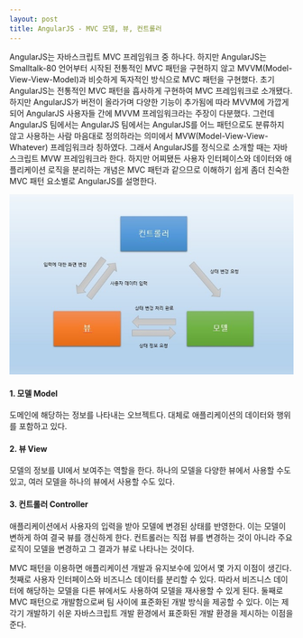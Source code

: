 ```yaml
---
layout: post
title: AngularJS - MVC 모델, 뷰, 컨트롤러
---
```


AngularJS는 자바스크립트 MVC 프레임워크 중 하나다. 하지만 AngularJS는 Smalltalk-80 언어부터 시작된 전통적인 MVC 패턴을 구현하지 않고 
MVVM(Model-View-View-Model)과 비슷하게 독자적인 방식으로 MVC 패턴을 구현했다. 초기 AngularJS는 전통적인 MVC 패턴을 흡사하게 구현하여 
MVC 프레임워크로 소개됐다. 하지만 AngularJS가 버전이 올라가며 다양한 기능이 추가됨에 따라 MVVM에 가깝게 되어 AngularJS 사용자들 간에 
MVVM 프레임워크라는 주장이 다분했다. 그런데 AngularJS 팀에서는 AngularJS 팀에서는 AngularJS를 어느 패턴으로도 분류하지 않고 사용하는 
사람 마음대로 정의하라는 의미에서 MVW(Model-View-View-Whatever) 프레임워크라 칭하였다. 그래서 AngularJS를 정식으로 소개할 때는 
자바스크립트 MVW 프레임워크라 한다. 하지만 어찌됐든 사용자 인터페이스와 데이터와 애플리케이션 로직을 분리하는 개념은 MVC 패턴과 같으므로 
이해하기 쉽게 좀더 친숙한 MVC 패턴 요소별로 AngularJS를 설명한다.

![MVC_Pattern_1](/img/2015/11/26/MVC_Pattern_1.jpg "MVC_Pattern_1")

#### 1. 모델 Model
도메인에 해당하는 정보를 나타내는 오브젝트다. 대체로 애플리케이션의 데이터와 행위를 포함하고 있다.

#### 2. 뷰 View
모델의 정보를 UI에서 보여주는 역할을 한다. 하나의 모델을 다양한 뷰에서 사용할 수도 있고, 여러 모델을 하나의 뷰에서 사용할 수도 있다.

#### 3. 컨트롤러 Controller
애플리케이션에서 사용자의 입력을 받아 모델에 변경된 상태를 반영한다. 이는 모델이 변하게 하여 결국 뷰를 갱신하게 한다. 컨트롤러는 직접 뷰를 
변경하는 것이 아니라 주요 로직이 모델을 변경하고 그 결과가 뷰로 나타나는 것이다.

MVC 패턴을 이용하면 애플리케이션 개발과 유지보수에 있어서 몇 가지 이점이 생긴다. 첫째로 사용자 인터페이스와 비즈니스 데이터를 분리할 수 있다. 
따라서 비즈니스 데이터에 해당하는 모델을 다른 뷰에서도 사용하여 모델을 재사용할 수 있게 된다. 둘째로 MVC 패턴으로 개발함으로써 팀 사이에 표준화된 
개발 방식을 제공할 수 있다. 이는 제각기 개발하기 쉬운 자바스크립트 개발 환경에서 표준화된 개발 환경을 제시하는 이점을 준다. 
